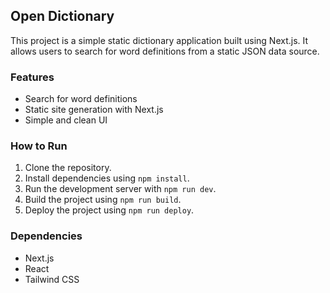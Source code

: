 


## Open Dictionary

This project is a simple static dictionary application built using Next.js. It allows users to search for word definitions from a static JSON data source.

### Features
- Search for word definitions
- Static site generation with Next.js
- Simple and clean UI

### How to Run

1. Clone the repository.
2. Install dependencies using `npm install`.
3. Run the development server with `npm run dev`.
4. Build the project using `npm run build`.
5. Deploy the project using `npm run deploy`.

### Dependencies
- Next.js
- React
- Tailwind CSS

